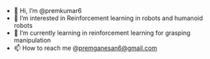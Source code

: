 - 👋 Hi, I’m @premkumar6
- 👀 I’m interested in Reinforcement learning in robots and humanoid robots
- 🌱 I’m currently learning in reinforcement learning for grasping manipulation
- 📫 How to reach me @premganesan6@gmail.com

<!---
premkumar6/premkumar6 is a ✨ special ✨ repository because its `README.md` (this file) appears on your GitHub profile.
You can click the Preview link to take a look at your changes.
--->
